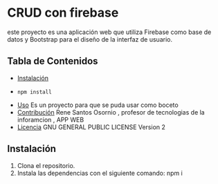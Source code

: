 # CRUD con firebase

este proyecto es una aplicación web que utiliza Firebase como base de datos y Bootstrap para el diseño de la interfaz de usuario.

## Tabla de Contenidos

- [Instalación](#instalación)
- ```
  npm install
  ```
- [Uso](#uso) Es un proyecto para que se puda usar como boceto 
- [Contribución](#contribución) Rene Santos Osornio , profesor de tecnologias de la inforamcion , APP WEB 
- [Licencia](#licencia) GNU GENERAL PUBLIC LICENSE Version 2

## Instalación

1. Clona el repositorio.
2. Instala las dependencias con el siguiente comando: npm i 

